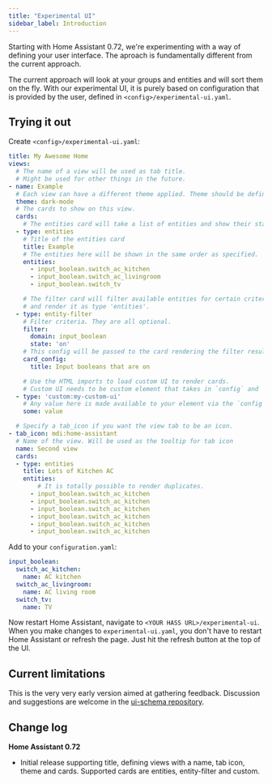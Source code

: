 ```yaml
---
title: "Experimental UI"
sidebar_label: Introduction
---
```


Starting with Home Assistant 0.72, we're experimenting with a way of defining your user interface. The aproach is fundamentally different from the current approach.

The current approach will look at your groups and entities and will sort them on the fly. With our experimental UI, it is purely based on configuration that is provided by the user, defined in `<config>/experimental-ui.yaml`.

## Trying it out

Create `<config>/experimental-ui.yaml`:

```yaml
title: My Awesome Home
views:
  # The name of a view will be used as tab title.
  # Might be used for other things in the future.
- name: Example
  # Each view can have a different theme applied. Theme should be defined in the frontend.
  theme: dark-mode
  # The cards to show on this view.
  cards:
    # The entities card will take a list of entities and show their state.
  - type: entities
    # Title of the entities card
    title: Example
    # The entities here will be shown in the same order as specified.
    entities:
      - input_boolean.switch_ac_kitchen
      - input_boolean.switch_ac_livingroom
      - input_boolean.switch_tv

    # The filter card will filter available entities for certain criteria
    # and render it as type 'entities'.
  - type: entity-filter
    # Filter criteria. They are all optional.
    filter:
      domain: input_boolean
      state: 'on'
    # This config will be passed to the card rendering the filter results
    card_config:
      title: Input booleans that are on

    # Use the HTML imports to load custom UI to render cards.
    # Custom UI needs to be custom element that takes in `config` and `hass`
  - type: 'custom:my-custom-ui'
    # Any value here is made available to your element via the `config` property.
    some: value

  # Specify a tab_icon if you want the view tab to be an icon.
- tab_icon: mdi:home-assistant
  # Name of the view. Will be used as the tooltip for tab icon
  name: Second view
  cards:
  - type: entities
    title: Lots of Kitchen AC
    entities:
        # It is totally possible to render duplicates.
      - input_boolean.switch_ac_kitchen
      - input_boolean.switch_ac_kitchen
      - input_boolean.switch_ac_kitchen
      - input_boolean.switch_ac_kitchen
      - input_boolean.switch_ac_kitchen
      - input_boolean.switch_ac_kitchen
```

Add to your `configuration.yaml`:

```yaml
input_boolean:
  switch_ac_kitchen:
    name: AC kitchen
  switch_ac_livingroom:
    name: AC living room
  switch_tv:
    name: TV
```

Now restart Home Assistant, navigate to `<YOUR HASS URL>/experimental-ui`. When you make changes to `experimental-ui.yaml`, you don't have to restart Home Assistant or refresh the page. Just hit the refresh button at the top of the UI.

## Current limitations

This is the very very early version aimed at gathering feedback. Discussion and suggestions are welcome in the [ui-schema repository](https://github.com/home-assistant/ui-schema).

## Change log

**Home Assistant 0.72**

- Initial release supporting title, defining views with a name, tab icon, theme and cards. Supported cards are entities, entity-filter and custom.
